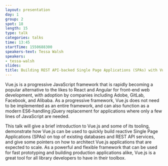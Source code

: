 ```yaml
---
layout: presentation
day: 1
group: 2
spot: 18
length: 15
type: talk
categories: talks
time: 13:45
startTime: 1550688300
speakers-text: Tessa Walsh
speakers:
- tessa-walsh
slides:
title: Building REST API-backed Single Page Applications (SPAs) with Vue.js
---
```

Vue.js is a progressive JavaScript framework that is rapidly becoming a popular alternative to the likes to React and Angular for front-end web development, with adoption by companies including Adobe, GitLab, Facebook, and Alibaba. As a progressive framework, Vue.js does not need to be implemented as an entire framework, and can also function as a modern ES6-handling jQuery replacement for applications where only a few lines of JavaScript are needed.

This talk will give a brief introduction to Vue.js and some of its tooling, demonstrate how Vue.js can be used to quickly build reactive Single Page Applications (SPAs) on top of existing databases and REST API services, and give some pointers on how to architect Vue.js applications that are expected to scale. As a powerful and flexible framework that can be used for fast prototyping and building production applications alike, Vue.js is a great tool for all library developers to have in their toolbox.
